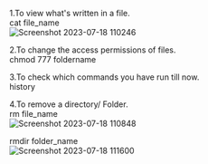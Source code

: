 1.To view what's written in a file.  
cat file_name \
![Screenshot 2023-07-18 110246](https://github.com/pardeshiumesh23/90DaysofDevOps/assets/138001374/a5efdec5-bae7-455a-99b7-326acf6c3f6e)

2.To change the access permissions of files.\
      chmod 777 foldername

3.To check which commands you have run till now.\
      history

4.To remove a directory/ Folder.\
rm file_name \
![Screenshot 2023-07-18 110848](https://github.com/pardeshiumesh23/90DaysofDevOps/assets/138001374/6ffab8aa-9850-4b92-be4e-496bf0cb41ad) 

rmdir folder_name \
![Screenshot 2023-07-18 111600](https://github.com/pardeshiumesh23/90DaysofDevOps/assets/138001374/41282307-d062-408d-99e0-cdc11244c142)
